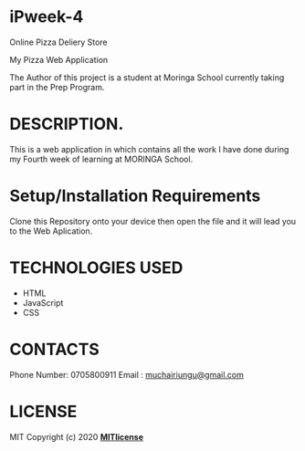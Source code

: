 # iPweek-4
Online Pizza Deliery Store

My Pizza Web Application

The Author of this project is a student at Moringa School currently taking part in the Prep Program.

# DESCRIPTION.
This is a web application in which contains all the work I have done during my Fourth week of learning at MORINGA School.

# Setup/Installation Requirements
Clone this Repository onto your device then open the file and it will lead you to the Web Aplication.

# TECHNOLOGIES USED
* HTML
* JavaScript
* CSS
# CONTACTS
Phone Number: 0705800911 Email : muchairiungu@gmail.com

# LICENSE
MIT Copyright (c) 2020 **[MITlicense](LICENSE)**


